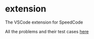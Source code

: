 # extension

The VSCode extension for SpeedCode

All the problems and their test cases [here](https://github.com/SpeedCodeHQ/problems)
